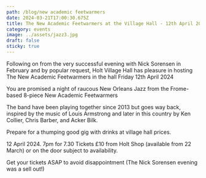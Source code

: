 ```yaml
---
path: /blog/new academic feetwarmers
date: 2024-03-21T17:00:30.675Z
title: The New Academic Feetwarmers at the Village Hall - 12th April 2024
category: events
image: ../assets/jazz3.jpg
draft: false
sticky: true
---
```

Following on from the very successful evening with Nick Sorensen in February and by popular request, Holt Village Hall has pleasure in hosting The New Academic Feetwarmers in the hall Friday 12th April 2024

You are promised a night of raucous New Orleans Jazz from the Frome-based 8-piece New Academic Feetwarmers

The band have been playing together since 2013 but goes way back, inspired by the music of Louis Armstrong and later in this country by Ken Collier, Chris Barber, and Acker Bilk.

Prepare for a thumping good gig with drinks at village hall prices.

12 April 2024. 7pm for 7.30 Tickets £10 from Holt Shop (available from 22 March) or on the door subject to availability.

Get your tickets ASAP to avoid disappointment (The Nick Sorensen evening was a sell out!)